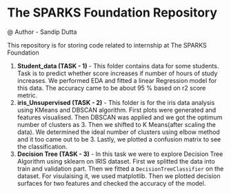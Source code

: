 # The SPARKS Foundation Repository
@ Author - Sandip Dutta

This repository is for storing code related to internship at The SPARKS Foundation
1. **Student_data (TASK - 1)** - This folder contains data for some students. Task is to predict whether score increases if number of hours of study increases. We performed EDA and fitted a linear Regression model for this data. The accuracy came to be about 95 % based on r2 score metric.
2. **iris_Unsupervised (TASK - 2)** - This folder is for the iris data analysis using KMeans and DBSCAN algorithm. First plots were generated and features visualised. Then DBSCAN was applied and we got the optimum number of clusters as 3. Then we shifted to K Means(after scaling the data). We determined the ideal number of clusters using elbow method and it too came out to be 3. Lastly, we plotted a confusion matrix to see the classification.
3. **Decision Tree (TASK - 3)** - In this task we were to explore Decision Tree Algorithm using sklearn on IRIS dataset. First we splitted the data into train and validation part. Then we fitted a `DecisionTreeClassifier` on the dataset. For visulaising it, we used matplotlib. Then we plotted decision surfaces for two features and checked the accuracy of the model.
